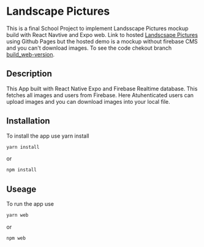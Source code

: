 # Landscape Pictures

This is a final School Project to implement Landsscape Pictures mockup build with React Navtive and Expo web. Link to hosted [Landscsape Pictures](https://mohamed-sal-ah.github.io/LandscapePictures/) using Github Pages but the hosted demo is a mockup without firebase CMS and you can't download images. To see the code chekout branch [build_web-version](https://github.com/Mohamed-sal-ah/LandscapePictures/tree/build_web-version).

## Description

This App built with React Native Expo and Firebase Realtime database. This fetches all images and users from Firebase. Here Atuhenticated users can upload images and you can download images into your local file.

## Installation

To install the app use yarn install

```bash
yarn install
```

or

```bash
npm install
```

## Useage

To run the app use

```bash
yarn web
```

or

```bash
npm web
```
